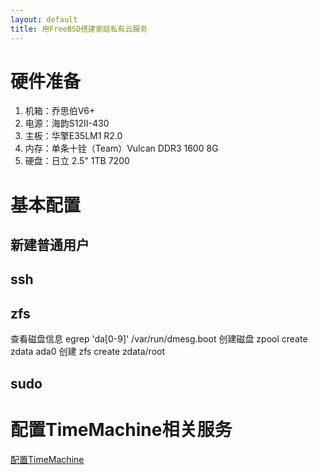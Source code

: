 ```yaml
---
layout: default
title: 用FreeBSD搭建家庭私有云服务
---
```


# 硬件准备
1. 机箱：乔思伯V6+
2. 电源：海韵S12II-430
3. 主板：华擎E35LM1 R2.0
4. 内存：单条十铨（Team）Vulcan DDR3 1600 8G
5. 硬盘：日立 2.5" 1TB 7200

# 基本配置

## 新建普通用户

## ssh

## zfs
查看磁盘信息
egrep 'da[0-9]' /var/run/dmesg.boot
创建磁盘
zpool create zdata ada0
创建
zfs create zdata/root

## sudo

# 配置TimeMachine相关服务
[配置TimeMachine](http://wxnet.me/2014/05/22/%E7%94%A8FreeBSD%E6%90%AD%E5%BB%BA%E5%AE%B6%E5%BA%AD%E7%A7%81%E6%9C%89%E4%BA%91%E6%9C%8D%E5%8A%A1.html)



